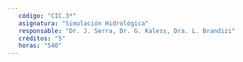 ```yaml
---
   código: "CIC.3*"
   asignatura: "Simulación Hidrológica"
   responsable: "Dr. J. Serra, Dr. G. Kaless, Dra. L. Brandizi"
   créditos: "5"
   horas: "540"
---
```

<!--stackedit_data:
eyJoaXN0b3J5IjpbMjc4NDAxMTRdfQ==
-->
